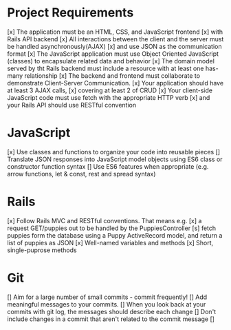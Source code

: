# Project Requirements
[x] The application must be an HTML, CSS, and JavaScript frontend
[x] with Rails API backend
[x] All interactions between the client and the server must be handled asynchronously(AJAX) 
[x] and use JSON as the communication format
[x] The JavaScript application must use Object Oriented JavaScript (classes) to encapsulate related data and behavior
[x] The domain model served by tht Rails backend must include a resource with at least one has-many relationship
[x] The backend and frontend must collaborate to demonstrate Client-Server Communication.
[x] Your application should have at least 3 AJAX calls,
        [x] covering at least 2 of CRUD 
        [x] Your client-side JavaScript code must use fetch with the appropriate HTTP verb
        [x] and your Rails API should use RESTful convention

# JavaScript
[x] Use classes and functions to organize your code into reusable pieces
[] Translate JSON responses into JavaScript model objects using ES6 class or constructor function syntax
[] Use ES6 features when appropriate (e.g. arrow functions, let & const, rest and spread syntax)

# Rails
[x] Follow Rails MVC and RESTful conventions. That means e.g.
    [x] a request GET/puppies out to be handled by the PuppiesController
    [s] fetch puppies form the database using a Puppy ActiveRecord model, and return a list of puppies as JSON
[x] Well-named variables and methods
[x] Short, single-puprose methods

# Git
[] Aim for a large number of small commits - commit frequently!
[] Add meaningful messages to your commits.
    [] When you look back at your commits with git log, the messages should describe each change
[] Don't include changes in a commit that aren't related to the commit message 
[]

